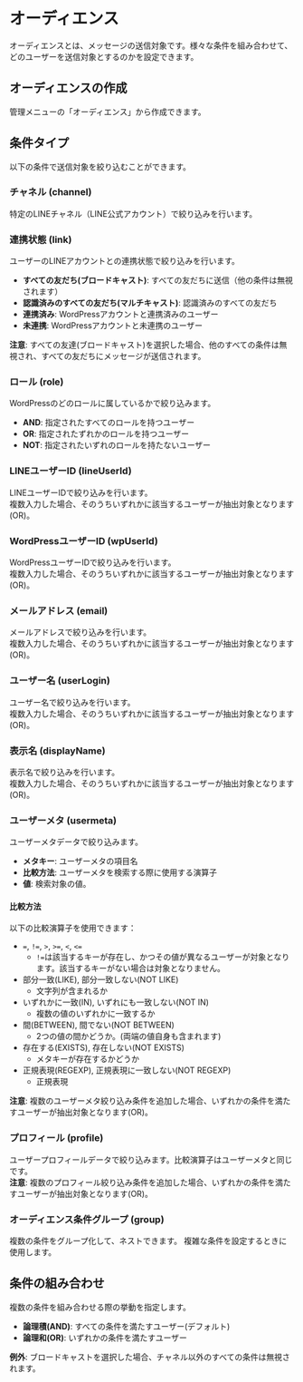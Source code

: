 # オーディエンス
オーディエンスとは、メッセージの送信対象です。様々な条件を組み合わせて、どのユーザーを送信対象とするのかを設定できます。

## オーディエンスの作成
管理メニューの「オーディエンス」から作成できます。

## 条件タイプ
以下の条件で送信対象を絞り込むことができます。

### チャネル (channel)
特定のLINEチャネル（LINE公式アカウント）で絞り込みを行います。

### 連携状態 (link)
ユーザーのLINEアカウントとの連携状態で絞り込みを行います。

- **すべての友だち(ブロードキャスト)**: すべての友だちに送信（他の条件は無視されます）
- **認識済みのすべての友だち(マルチキャスト)**: 認識済みのすべての友だち
- **連携済み**: WordPressアカウントと連携済みのユーザー
- **未連携**: WordPressアカウントと未連携のユーザー

**注意**: すべての友達(ブロードキャスト)を選択した場合、他のすべての条件は無視され、すべての友だちにメッセージが送信されます。

### ロール (role)
WordPressのどのロールに属しているかで絞り込みます。

- **AND**: 指定されたすべてのロールを持つユーザー
- **OR**: 指定されたずれかのロールを持つユーザー
- **NOT**: 指定されたいずれのロールを持たないユーザー

### LINEユーザーID (lineUserId)
LINEユーザーIDで絞り込みを行います。  
複数入力した場合、そのうちいずれかに該当するユーザーが抽出対象となります(OR)。  

### WordPressユーザーID (wpUserId)
WordPressユーザーIDで絞り込みを行います。  
複数入力した場合、そのうちいずれかに該当するユーザーが抽出対象となります(OR)。  

### メールアドレス (email)
メールアドレスで絞り込みを行います。  
複数入力した場合、そのうちいずれかに該当するユーザーが抽出対象となります(OR)。  

### ユーザー名 (userLogin)
ユーザー名で絞り込みを行います。  
複数入力した場合、そのうちいずれかに該当するユーザーが抽出対象となります(OR)。  

### 表示名 (displayName)
表示名で絞り込みを行います。  
複数入力した場合、そのうちいずれかに該当するユーザーが抽出対象となります(OR)。  

### ユーザーメタ (usermeta)
ユーザーメタデータで絞り込みます。
- **メタキー**: ユーザーメタの項目名
- **比較方法**: ユーザーメタを検索する際に使用する演算子
- **値**: 検索対象の値。
#### 比較方法 
以下の比較演算子を使用できます：
- `=`, `!=`, `>`, `>=`, `<`, `<=`
    - `!=`は該当するキーが存在し、かつその値が異なるユーザーが対象となります。該当するキーがない場合は対象となりません。
- 部分一致(LIKE), 部分一致しない(NOT LIKE)
    - 文字列が含まれるか
- いずれかに一致(IN), いずれにも一致しない(NOT IN)
    - 複数の値のいずれかに一致するか
- 間(BETWEEN), 間でない(NOT BETWEEN)
    - 2つの値の間かどうか。(両端の値自身も含まれます)
- 存在する(EXISTS), 存在しない(NOT EXISTS)
    - メタキーが存在するかどうか
- 正規表現(REGEXP), 正規表現に一致しない(NOT REGEXP)
    - 正規表現

**注意**: 複数のユーザーメタ絞り込み条件を追加した場合、いずれかの条件を満たすユーザーが抽出対象となります(OR)。

### プロフィール (profile)
ユーザープロフィールデータで絞り込みます。比較演算子はユーザーメタと同じです。  
**注意**: 複数のプロフィール絞り込み条件を追加した場合、いずれかの条件を満たすユーザーが抽出対象となります(OR)。


### オーディエンス条件グループ (group)
複数の条件をグループ化して、ネストできます。
複雑な条件を設定するときに使用します。

## 条件の組み合わせ
複数の条件を組み合わせる際の挙動を指定します。

- **論理積(AND)**: すべての条件を満たすユーザー(デフォルト)
- **論理和(OR)**: いずれかの条件を満たすユーザー

**例外**: ブロードキャストを選択した場合、チャネル以外のすべての条件は無視されます。
